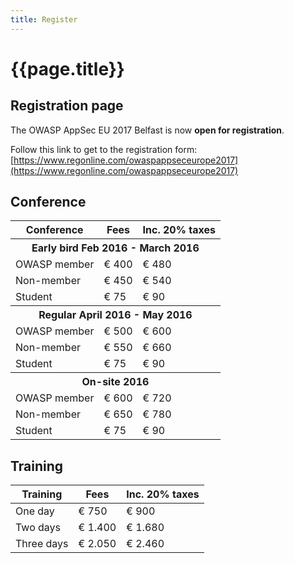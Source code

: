 ```yaml
---
title: Register
---
```

# {{page.title}}

## Registration page

The OWASP AppSec EU 2017 Belfast is now **open for registration**. 

Follow this link to get to the registration form:
[https://www.regonline.com/owaspappseceurope2017](https://www.regonline.com/owaspappseceurope2017)


## Conference

<table class="registration">
  <thead>
    <tr>
      <th>Conference</th>
      <th>Fees</th>
      <th>Inc. 20% taxes</th>
    </tr>
  </thead>
  <tbody>
    <tr>
      <th colspan="3">Early bird Feb 2016 - March 2016</th>
    </tr>
    <tr>
      <td>OWASP member</td>
      <td>€ 400</td>
      <td>€ 480</td>
    </tr>
    <tr>
      <td>Non-member</td>
      <td>€ 450</td>
      <td>€ 540</td>
    </tr>
    <tr>
      <td>Student</td>
      <td>€ 75</td>
      <td>€ 90</td>
    </tr>
    <tr>
      <th colspan="3">Regular April 2016 - May 2016</th>
    </tr>
    <tr>
      <td>OWASP member</td>
      <td>€ 500</td>
      <td>€ 600</td>
    </tr>
    <tr>
      <td>Non-member</td>
      <td>€ 550</td>
      <td>€ 660</td>
    </tr>
    <tr>
      <td>Student</td>
      <td>€ 75</td>
      <td>€ 90</td>
    </tr>
    <tr>
      <th colspan="3">On-site 2016</th>
    </tr>
    <tr>
      <td>OWASP member</td>
      <td>€ 600</td>
      <td>€ 720</td>
    </tr>
    <tr>
      <td>Non-member</td>
      <td>€ 650</td>
      <td>€ 780</td>
    </tr>
    <tr>
      <td>Student</td>
      <td>€ 75</td>
      <td>€ 90</td>
    </tr>
  </tbody>
</table>

## Training
<table class="registration">
  <thead>
    <tr>
      <th>Training</th>
      <th>Fees</th>
      <th>Inc. 20% taxes</th>
    </tr>
  </thead>
  <tbody>
    <tr>
      <td>One day</td>
      <td>€ 750</td>
      <td>€ 900</td>
    </tr>
    <tr>
      <td>Two days</td>
      <td>€ 1.400</td>
      <td>€ 1.680</td>
    </tr>
    <tr>
      <td>Three days</td>
      <td>€ 2.050</td>
      <td>€ 2.460</td>
    </tr>
  </tbody>
</table>